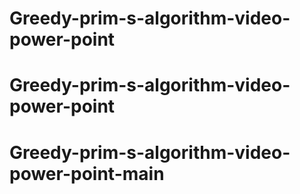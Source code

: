 # Greedy-prim-s-algorithm-video-power-point
# Greedy-prim-s-algorithm-video-power-point
# Greedy-prim-s-algorithm-video-power-point-main
